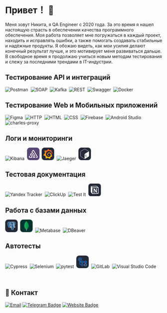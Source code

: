 
# Привет！ 👋
 Меня зовут Никита, я QA Engineer с 2020 года. За это время я нашел настоящую страсть в обеспечении качества программного обеспечения. Моя работа позволяет мне погружаться в каждый проект, находить и исправлять ошибки, а также помогать создавать стабильные и надёжные продукты. Я обожаю видеть, как мои усилия делают конечный результат лучше, и это мотивирует меня развиваться дальше. В свободное время я продолжаю учиться новым методам тестирования и слежу за последними трендами в IT-индустрии.


## Тестирование API и интеграций
<div>
  <img src="https://user-images.githubusercontent.com/25181517/192109061-e138ca71-337c-4019-8d42-4792fdaa7128.png" title="Postman" alt="Postman" width="40" height="40"/>&nbsp
  <img src="https://user-images.githubusercontent.com/25181517/192107860-9a9f0894-0e34-4ab3-964d-6297ee4c00e9.png" title="SOAP" alt="SOAP" width="40" height="40"/>&nbsp
  <img src="https://user-images.githubusercontent.com/25181517/192107004-2d2fff80-d207-4916-8a3e-130fee5ee495.png" title="Kafka" alt="Kafka" width="40" height="40"/>&nbsp
  <img src="https://user-images.githubusercontent.com/25181517/192107858-fe19f043-c502-4009-8c47-476fc89718ad.png" title="REST" alt="REST" width="40" height="40"/>&nbsp
  <img src="https://user-images.githubusercontent.com/25181517/186711335-a3729606-5a78-4496-9a36-06efcc74f800.png" title="Swagger" alt="Swagger" width="40" height="40"/>&nbsp
  <img src="https://user-images.githubusercontent.com/25181517/117207330-263ba280-adf4-11eb-9b97-0ac5b40bc3be.png" title="Docker" alt="Docker" width="40" height="40"/>&nbsp
</div>

## Тестирование Web и Мобильных приложений
<div>
  <img src="https://user-images.githubusercontent.com/25181517/189715289-df3ee512-6eca-463f-a0f4-c10d94a06b2f.png" title="Figma" alt="Figma" width="40" height="40"/>&nbsp
  <img src="https://user-images.githubusercontent.com/25181517/192107854-765620d7-f909-4953-a6da-36e1ef69eea6.png" title="HTTP" alt="HTTP" width="40" height="40"/>&nbsp
  <img src="https://user-images.githubusercontent.com/25181517/192158954-f88b5814-d510-4564-b285-dff7d6400dad.png" title="HTML" alt="HTML" width="40" height="40"/>&nbsp
  <img src="https://user-images.githubusercontent.com/25181517/183898674-75a4a1b1-f960-4ea9-abcb-637170a00a75.png" title="CSS" alt="CSS" width="40" height="40"/>&nbsp
  <img src="https://user-images.githubusercontent.com/25181517/189716855-2c69ca7a-5149-4647-936d-780610911353.png" title="Firebase" alt="Firebase" width="40" height="40"/>&nbsp
  <img src="https://user-images.githubusercontent.com/25181517/192108895-20dc3343-43e3-4a54-a90e-13a4abbc57b9.png" title="Android Studio" alt="Android Studio" width="40" height="40"/>&nbsp
  <img src="https://cdn.icon-icons.com/icons2/3053/PNG/512/charles_proxy_macos_bigsur_icon_190302.png" title="charles-proxy" alt="charles-proxy" width="40" height="40"/>&nbsp
</div>

## Логи и мониторинги
<div>
  <img src="https://raw.githubusercontent.com/maliceio/kibana/master/docs/kibana-logo.png" title="Kibana" alt="Kibana" width="40" height="40"/>&nbsp
  <img src="https://raw.githubusercontent.com/tandpfun/skill-icons/main/icons/Sentry.svg" title="Sentry" alt="Sentry" width="40" height="40"/>&nbsp
  <img src="https://raw.githubusercontent.com/tandpfun/skill-icons/main/icons/Grafana-Dark.svg" title="Grafana" alt="Grafana" width="40" height="40"/>&nbsp
  <img src="https://avatars.githubusercontent.com/u/28545596?s=200&v=4" title="Jaeger" alt="Jaeger" width="40" height="40"/>&nbsp
  <img src="https://raw.githubusercontent.com/tandpfun/skill-icons/main/icons/Bash-Dark.svg" title="Bash" alt="Bash" width="40" height="40"/>&nbsp
</div>

## Тестовая документация 
  <div>
    <img src="https://is1-ssl.mzstatic.com/image/thumb/Purple116/v4/4b/7d/d4/4b7dd461-16e6-e245-af56-512fc8aa21e5/AppIcon-0-0-1x_U007emarketing-0-7-0-85-220.png/460x0w.webp" title="Yandex Tracker" alt="Yandex Tracker" width="40" height="40"/>&nbsp
    <img src="https://logosandtypes.com/wp-content/uploads/2023/03/clickup.svg" title="ClickUp" alt="ClickUp" width="40" height="40"/>&nbsp
    <img src="https://docs.testit.software/images/testit_logo_icon_blue.png" title="Test It" alt="Test It" width="40" height="40"/>&nbsp
    <img src="https://raw.githubusercontent.com/tandpfun/skill-icons/main/icons/Notion-Dark.svg" title="Notion" alt="Notion" width="40" height="40"/>&nbsp
  </div>

## Работа с базами данных
<div>
  <img src="https://raw.githubusercontent.com/tandpfun/skill-icons/main/icons/PostgreSQL-Dark.svg" title="PostgreSQL" alt="PostgreSQL" width="40" height="40"/>&nbsp
  <img src="https://raw.githubusercontent.com/tandpfun/skill-icons/main/icons/MongoDB.svg" title="Mongo DB" alt="Mongo DB" width="40" height="40"/>&nbsp
  <img src="https://cdn.worldvectorlogo.com/logos/metabase.svg" title="Metabase" alt="Metabase" width="40" height="40"/>&nbsp
  <img src="https://upload.wikimedia.org/wikipedia/commons/thumb/b/b5/DBeaver_logo.svg/512px-DBeaver_logo.svg.png" title="DBeaver" alt="DBeaver" width="40" height="40"/>&nbsp
</div>

## Автотесты
<div>
  <img src="https://user-images.githubusercontent.com/68279555/200387386-276c709f-380b-46cc-81fd-f292985927a8.png" title="Cypress" alt="Cypress" width="40" height="40"/>&nbsp
  <img src="https://user-images.githubusercontent.com/25181517/184103699-d1b83c07-2d83-4d99-9a1e-83bd89e08117.png" title="Selenium" alt="Selenium" width="40" height="40"/>&nbsp
  <img src="https://user-images.githubusercontent.com/25181517/184117132-9e89a93b-65fb-47c3-91e7-7d0f99e7c066.png" title="pytest" alt="pytest" width="40" height="40"/>&nbsp
  <img src="https://raw.githubusercontent.com/tandpfun/skill-icons/main/icons/GithubActions-Dark.svg" title="Actions" alt="Actions" width="40" height="40"/>&nbsp
  <img src="https://user-images.githubusercontent.com/25181517/192108376-c675d39b-90f6-4073-bde6-5a9291644657.png" title="GitLab" alt="GitLab" width="40" height="40"/>&nbsp
  <img src="https://user-images.githubusercontent.com/25181517/192108891-d86b6220-e232-423a-bf5f-90903e6887c3.png" title="Visual Studio Code" alt="Visual Studio Code" width="40" height="40"/>&nbsp
</div>

<!-- Выбор картинок ↑↑: https://github.com/tandpfun/skill-icons --> 
<!-- Ещё выбор картинок ↑↑: https://github.com/marwin1991/profile-technology-icons/ --> 




<br>
<br>

## 🤝 Контакт
[![Email](https://img.shields.io/badge/Email-3b5998?style=flat-square&logo=Mail.Ru&logoColor=white)](mailto:NM-Parshin@yandex.ru)
[![Telegram Badge](https://img.shields.io/badge/-Telegram-0088cc?style=flat-square&logo=Telegram&logoColor=white)](https://t.me/ParshinNM)
[![Website Badge](https://img.shields.io/badge/-МОЙ--САЙТ--ВИЗИТКА-red?style=flat-square&logo=Globe&logoColor=red)](https://nikita-parshin.github.io/)

<!-- Документация по виджету контактов ↑↑ https://shields.io/badges --> 
